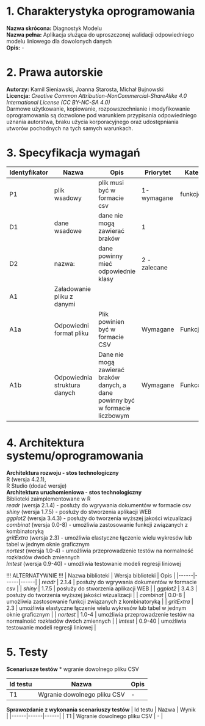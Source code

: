 # 1. Charakterystyka oprogramowania </br>
  **Nazwa skrócona:** Diagnostyk Modelu </br>
  **Nazwa pełna:** Aplikacja służąca do uproszczonej walidacji odpowiedniego modelu liniowego dla dowolonych danych </br>
  **Opis:** -

# 2. Prawa autorskie </br>
  **Autorzy:** Kamil Sieniawski, Joanna Starosta, Michał Bujnowski </br>
  **Licencja:** *Creative Common Attribution-NonCommercial-ShareAlike 4.0 International License (CC BY-NC-SA 4.0)* </br>
  Darmowe użytkowanie, kopiowanie, rozpowszechnianie i modyfikowanie oprogramowania są dozwolone pod warunkiem przypisania odpowiedniego uznania autorstwa, braku użycia korporacyjnego oraz udostępniania utworów pochodnych na tych samych warunkach.

# 3. Specyfikacja wymagań
 
  | Identyfikator | Nazwa | Opis | Priorytet| Kategoria |
|------|------|------|------|------|
| P1 | plik wsadowy     |    plik musi być w formacie csv  |  1-wymagane    |   funkcjonalne   |
| D1     |  dane wsadowe    |   dane nie mogą zawierać braków    |     1  |      |
|  D2    |  nazwa:    |dane powinny mieć odpowiednie klasy      | 2 - zalecane |
| A1 | Załadowanie pliku z danymi | | |
| A1a | Odpowiedni format pliku | Plik powinien być w formacie CSV | Wymagane | Funkcjonalne |
| A1b | Odpowiednia struktura danych | Dane nie mogą zawierać braków danych, a dane powinny być w formacie liczbowym | Wymagane | Funkconalne |

     


   

# 4. Architektura systemu/oprogramowania </br>
  **Architektura rozwoju - stos technologiczny** </br>
      R (wersja 4.2.1), </br>
      R Studio (dodać wersje) </br>
  **Architektura uruchomieniowa - stos technologiczny** </br>
    Biblioteki zaimplementowane w R </br>
    *readr* (wersja 2.1.4) - posłuży do wgrywania dokumentów w formacie csv </br>
    *shiny* (wersja 1.7.5) - posłuży do stworzenia aplikacji WEB </br>
    *ggplot2* (wersja 3.4.3) - posłuży do tworzenia wyższej jakości wizualizacji </br>
    *combinat* (wersja 0.0-8) - umożliwia zastosowanie funkcji związanych z kombinatoryką </br>
    *gritExtra* (wersja 2.3) - umożliwia elastyczne łączenie wielu wykresów lub tabel w jednym oknie graficznym </br>
    *nortest* (wersja 1.0-4) - umożliwia przeprowadzenie testów na normalność rozkładów dwóch zmiennych </br>
    *lmtest* (wersja 0.9-40) - umożliwia testowanie modeli regresji liniowej </br>


!!! ALTERNATYWNIE !!!
| Nazwa biblioteki | Wersja biblioteki | Opis | 
|------|------|------|
| *readr* | 2.1.4 | posłuży do wgrywania dokumentów w formacie csv |
| *shiny* | 1.7.5 | posłuży do stworzenia aplikacji WEB |
| *ggplot2* | 3.4.3 | posłuży do tworzenia wyższej jakości wizualizacji |
| *combinat* | 0.0-8 | umożliwia zastosowanie funkcji związanych z kombinatoryką |
| *gritExtra* | 2.3 | umożliwia elastyczne łączenie wielu wykresów lub tabel w jednym oknie graficznym |
| *nortest* | 1.0-4 | umożliwia przeprowadzenie testów na normalność rozkładów dwóch zmiennych |
| *lmtest* | 0.9-40 | umożliwia testowanie modeli regresji liniowej |

# 5. Testy
  **Scenariusze testów**
    * wgranie dowolnego pliku CSV

| Id testu | Nazwa | Opis | 
|------|------|------|
| T1 | Wgranie dowolnego pliku  CSV | - |

    
  **Sprawozdanie z wykonania scenariuszy testów**
  | Id testu | Nazwa | Wynik | 
|------|------|------|
| T1 | Wgranie dowolnego pliku  CSV | - |
